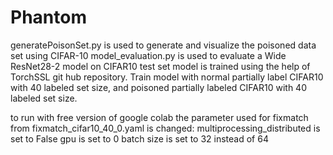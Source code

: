 # Phantom

generatePoisonSet.py is used to generate and visualize the poisoned data set using CIFAR-10
model_evaluation.py is used to evaluate a Wide ResNet28-2 model on CIFAR10 test set
model is trained using the help of TorchSSL git hub repository. Train model with normal partially label CIFAR10 with 40 labeled set size, and poisoned partially labeled CIFAR10 with 40 labeled set size.

to run with free version of google colab the parameter used for fixmatch from fixmatch_cifar10_40_0.yaml is changed:
multiprocessing_distributed is set to False
gpu is set to 0
batch size is set to 32 instead of 64
